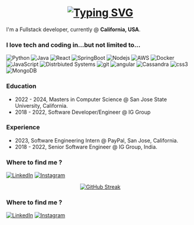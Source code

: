 <h1 align = "center">
<a href="https://git.io/typing-svg"><img src="https://readme-typing-svg.herokuapp.com?font=Fira+Code&size=75&duration=1500&pause=600&color=0CE82B&background=000000EE&center=true&vCenter=true&multiline=true&width=1920&height=384&lines=Hello+there!;My+name+is+Ashish+Khanchandani;I'm a Full+Stack+Software+Developer!" alt="Typing SVG" /></a>
</h1>

<p>I'm a Fullstack developer, currently @ <b>California, USA</b>.</p>
<h3>I love tech and coding in...but not limited to...</h3>
<p>
  
  <img alt="Python" src="https://img.shields.io/badge/Python-3776AB?style=for-the-badge&logo=python&logoColor=white"/>
  <img alt ="Java" src ="https://img.shields.io/badge/Java-ED8B00?style=for-the-badge&logo=java&logoColor=white"/>
  <img alt="React" src="https://img.shields.io/badge/-React-45b8d8?style=for-the-badge&logo=react&logoColor=black" />
  <img alt="SpringBoot" src="https://img.shields.io/badge/-Redux-764ABC?style=for-the-badge&logo=redux&logoColor=black" />
  <img alt="Nodejs" src="https://img.shields.io/badge/-Nodejs-43853d?style=for-the-badge&logo=Node.js&logoColor=black" />
  <img alt="AWS" src="https://img.shields.io/badge/-AWS-43853d?style=for-the-badge&logo=amazonaws&logoColor=black" />
  <img alt="Docker" src="https://img.shields.io/badge/-Docker-46a2f1?style=for-the-badge&logo=docker&logoColor=black" />
  <img alt="JavaScript" src="https://img.shields.io/badge/-TypeScript-007ACC?style=for-the-badge&logo=typescript&logoColor=black" />
  <img alt="Distrbiuted Systems" src="https://img.shields.io/badge/-Sass-CC6699?style=for-the-badge&logo=sass&logoColor=black" />
  <img alt="git" src="https://img.shields.io/badge/-Git-F05032?style=for-the-badge&logo=git&logoColor=black" />
  <img alt="angular" src="https://img.shields.io/badge/-Angular-DD0031?style=for-the-badge&logo=angular&logoColor=v" />
  <img alt="Cassandra" src="https://img.shields.io/badge/-HTML5-E34F26?style=for-the-badge&logo=html5&logoColor=black" />
  <img alt="css3" src="https://img.shields.io/badge/-CSS3-E34F26?style=for-the-badge&logo=css3&logoColor=black" />
  <img alt="MongoDB" src="https://img.shields.io/badge/-MongoDB-13aa52?style=for-the-badge&logo=mongodb&logoColor=black" /> 
</p>

### Education

- 2022 - 2024, Masters in Computer Science @ San Jose State University, California.
- 2018 - 2022, Software Developer/Engineer @ IG Group

### Experience
- 2023, Software Engineering Intern @ PayPal, San Jose, California.
- 2018 - 2022, Senior Software Engineer @ IG Group, India.


<h3>Where to find me ?</h3>
<p>
  <a href="https://www.linkedin.com/in/rodriguescajetan" target="_blank"><img alt="LinkedIn" src="https://img.shields.io/badge/linkedin-%230077B5.svg?&style=for-the-badge&logo=linkedin&logoColor=white" /></a> <a href="https://www.instagram.com/cajeeeeeeee" target="_blank"><img alt="Instagram" src="https://img.shields.io/badge/instagram-%2312100E.svg?&style=for-the-badge&logo=instagram&logoColor=white" /></a>
</p>

<sub><p align="center">
  [![GitHub Streak](http://github-readme-streak-stats.herokuapp.com?user=khanchandaniashish&theme=radical)](https://git.io/streak-stats)
</p></sub>



<h3>Where to find me ?</h3>
<p>
  <a href="https://www.linkedin.com/in/ashish-khanchandani/" target="_blank"><img alt="LinkedIn" src="https://img.shields.io/badge/linkedin-%230077B5.svg?&style=for-the-badge&logo=linkedin&logoColor=white" /></a> <a href="https://instagram.com/ashish.___?igshid=YmMyMTA2M2Y=" target="_blank"><img alt="Instagram" src="https://img.shields.io/badge/instagram-%2312100E.svg?&style=for-the-badge&logo=instagram&logoColor=white" /></a>
</p>
